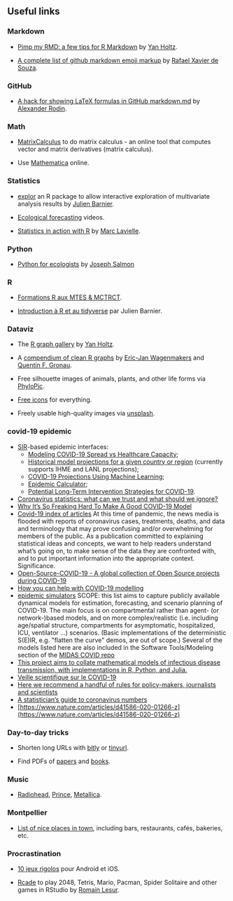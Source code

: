 ## Useful links

### Markdown

* [Pimp my RMD: a few tips for R Markdown](https://holtzy.github.io/Pimp-my-rmd/) by [Yan Holtz](https://www.yan-holtz.com/).

* [A complete list of github markdown emoji markup](https://gist.github.com/rxaviers/7360908) by [Rafael Xavier de Souza](http://rafael.xavier.blog.br/).

### GitHub

* [A hack for showing LaTeX formulas in GitHub markdown.md](https://gist.github.com/a-rodin/fef3f543412d6e1ec5b6cf55bf197d7b) by [Alexander Rodin](https://gist.github.com/a-rodin).

### Math

*  [MatrixCalculus](http://www.matrixcalculus.org/) to do matrix calculus - an online tool that computes vector and matrix derivatives (matrix calculus). 

* Use [Mathematica](https://www.wolframalpha.com/examples/) online.

### Statistics

* [explor](https://juba.github.io/explor/) an R package to allow interactive exploration of multivariate analysis results by [Julien Barnier](https://data.nozav.org/).

* [Ecological forecasting](https://www.youtube.com/channel/UCZ2KQdo1-FhNRtEBYxai5Aw) videos.

* [Statistics in action with R](http://sia.webpopix.org/index.html) by [Marc Lavielle](http://www.cmap.polytechnique.fr/~lavielle/).

### Python 

* [Python for ecologists](http://josephsalmon.eu/HLMA408.html) by [Joseph Salmon](http://josephsalmon.eu/)

### R 

* [Formations R aux MTES & MCTRCT](https://mtes-mct.github.io/parcours-r/).

* [Introduction à R et au tidyverse](https://juba.github.io/tidyverse/index.html) par Julien Barnier. 

### Dataviz

* The [R graph gallery](https://www.r-graph-gallery.com/) by [Yan Holtz](https://www.yan-holtz.com/).

* A [compendium of clean R graphs](http://shinyapps.org/apps/RGraphCompendium/index.php?utm_content=buffer631a3&utm_medium=social&utm_source=twitter.com&utm_campaign=buffer) by [Eric-Jan Wagenmakers](http://www.ejwagenmakers.com/) and [Quentin F. Gronau](https://github.com/quentingronau).

* Free silhouette images of animals, plants, and other life forms via [PhyloPic](http://phylopic.org/).

* [Free icons](https://thenounproject.com/) for everything.

* Freely usable high-quality images via [unsplash](https://unsplash.com/). 

### covid-19 epidemic

* [SIR](https://www.nature.com/articles/s41592-020-0822-z?draft=collection)-based epidemic interfaces: 
    * [Modeling COVID-19 Spread vs Healthcare Capacity](https://alhill.shinyapps.io/COVID19seir/);
    * [Historical model projections for a given country or region](https://www.covid-projections.com/) (currently supports IHME and LANL projections);
    * [COVID-19 Projections Using Machine Learning](https://covid19-projections.com/);
    * [Epidemic Calculator](https://gabgoh.github.io/COVID/index.html);
    * [Potential Long-Term Intervention Strategies for COVID-19](http://covid-measures.stanford.edu/).
* [Coronavirus statistics: what can we trust and what should we ignore?](https://www.theguardian.com/world/2020/apr/12/coronavirus-statistics-what-can-we-trust-and-what-should-we-ignore)
* [Why It’s So Freaking Hard To Make A Good COVID-19 Model](https://fivethirtyeight.com/features/why-its-so-freaking-hard-to-make-a-good-covid-19-model/)
* [Covid-19 index of articles](https://www.significancemagazine.com/647?fbclid=IwAR30SVkNF84OsMQAbPUrWMAwiQHBTWCBoJYW5Ag8n7gaIyeOM1GB-Fe5xFs) At this time of pandemic, the news media is flooded with reports of coronavirus cases, treatments, deaths, and data and terminology that may prove confusing and/or overwhelming for members of the public. As a publication committed to explaining statistical ideas and concepts, we want to help readers understand what’s going on, to make sense of the data they are confronted with, and to put important information into the appropriate context. Significance.
* [Open-Source-COVID-19 - A global collection of Open Source projects during COVID-19](http://open-source-covid-19.weileizeng.com/)
* [How you can help with COVID-19 modelling](https://www.nature.com/articles/s42254-020-0175-7?fbclid=IwAR0-MhfxDf0Sa4p1EKAWavaVu3qwlogaJN5fNzJQtVAk0ghXBz87ZmYZOj8)
* [epidemic simulators](https://docs.google.com/spreadsheets/d/1hUZlVDPfa5C8KgURoP_3dAiUQgI6rdb7A5e_g8NcPaY/edit?ts=5e9606f3#gid=0) SCOPE: this list aims to capture publicly available dynamical models for estimation, forecasting, and scenario planning of COVID-19. The main focus is on compartmental rather than agent- (or network-)based models, and on more complex/realistic (i.e. including age/spatial structure, compartments for asymptomatic, hospitalized, ICU, ventilator ...) scenarios. (Basic implementations of the deterministic S(E)IR, e.g. "flatten the curve" demos, are out of scope.) Several of the models listed here are also included in the Software Tools/Modeling section of the [MIDAS COVID repo](https://github.com/midas-network/COVID-19/tree/master/software_tools)
* [This project aims to collate mathematical models of infectious disease transmission, with implementations in R, Python, and Julia.](http://epirecip.es/epicookbook/)
* [ Veille scientifique sur le COVID-19](https://bibliovid.org/?fbclid=IwAR3gVKmwAHaxcZpZnt3vbUUZ93uKiQNDMX93kO5b0KWw3O_Adw-z88v4DtI)
* [Here we recommend a handful of rules for policy-makers, journalists and scientists](https://rssdss.design.blog/2020/03/31/all-models-are-wrong-but-some-are-completely-wrong/)
* [A statistician’s guide to coronavirus numbers](https://www.statslife.org.uk/features/4474-a-statistician-s-guide-to-coronavirus-numbers)
* [https://www.nature.com/articles/d41586-020-01266-z](https://www.nature.com/articles/d41586-020-01266-z)

### Day-to-day tricks

* Shorten long URLs with [bitly](https://bitly.com/) or [tinyurl](https://tinyurl.com/create.php?source=indexpage&url=https%3A%2F%2Fpubs.rsna.org%2Fdoi%2F10.1148%2Frg.2017170077%3Furl_ver%3DZ39.88-2003%26rfr_id%3Dori%3Arid%3Acrossref.org%26rfr_dat%3Dcr_pub%253dpubmed&submit=Make+TinyURL%21&alias=).

* Find PDFs of [papers](https://scihub.unblockit.one/) and [books](http://93.174.95.27/).

### Music

* [Radiohead](https://www.youtube.com/channel/UCr_iyUANcn9OX_yy9piYoLw/playlists?view=50&sort=dd&shelf_id=3579731707244514300), [Prince](https://www.youtube.com/user/prince/featured), [Metallica](https://www.youtube.com/channel/UCbulh9WdLtEXiooRcYK7SWw).  

### Montpellier 

* [List of nice places in town](https://www.google.com/maps/d/u/0/viewer?mid=1O_HoGFxRu4Kv52qfv3CA5NVoWiy_dAWk&ll=43.58423373369787%2C3.9502883500000507&z=12), including bars, restaurants, cafés, bakeries, etc.

### Procrastination

* [10 jeux rigolos](https://www.lemonde.fr/pixels/article/2020/05/03/jeux-video-notre-selection-de-dix-nouveaux-jeux-mobiles-delirants_6038509_4408996.html) pour Android et iOS.

* [Rcade](https://github.com/RLesur/Rcade) to play 2048, Tetris, Mario, Pacman, Spider Solitaire and other games in RStudio by [Romain Lesur](https://github.com/RLesur). 


